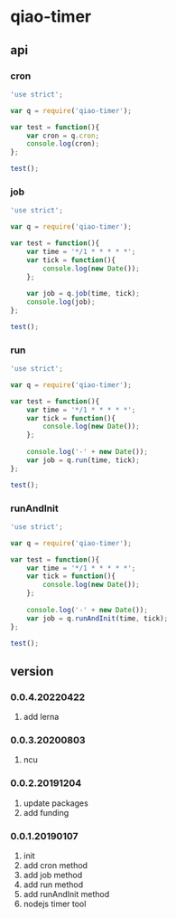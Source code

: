 # qiao-timer

## api
### cron
```javascript
'use strict';

var q = require('qiao-timer');

var test = function(){
	var cron = q.cron;
	console.log(cron);
};

test();
```

### job
```javascript
'use strict';

var q = require('qiao-timer');

var test = function(){
	var time = '*/1 * * * * *';
	var tick = function(){
		console.log(new Date());
	};
	
	var job = q.job(time, tick);
	console.log(job);
};

test();
```

### run
```javascript
'use strict';

var q = require('qiao-timer');

var test = function(){
	var time = '*/1 * * * * *';
	var tick = function(){
		console.log(new Date());
	};
	
	console.log('-' + new Date());
	var job = q.run(time, tick);
};

test();
```

### runAndInit
```javascript
'use strict';

var q = require('qiao-timer');

var test = function(){
	var time = '*/1 * * * * *';
	var tick = function(){
		console.log(new Date());
	};
	
	console.log('-' + new Date());
	var job = q.runAndInit(time, tick);
};

test();
```

## version
### 0.0.4.20220422
1. add lerna

### 0.0.3.20200803
1. ncu

### 0.0.2.20191204
1. update packages
2. add funding

### 0.0.1.20190107
1. init
2. add cron method
3. add job method
3. add run method 
4. add runAndInit method
5. nodejs timer tool
